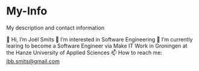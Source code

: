 # My-Info
My description and contact information

👋 Hi, I’m Joël Smits
👀 I’m interested in Software Engineering
🌱 I’m currently learing to become a Software Engineer via Make IT Work in Groningen at the Hanze University of Applied Sciences
📫 How to reach me: jbb.smits@gmail.com
